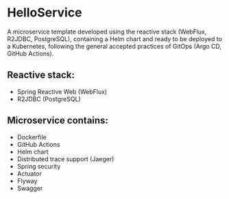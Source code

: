 # HelloService

A microservice template developed using the reactive stack (WebFlux, R2JDBC, PostgreSQL), containing a Helm chart and ready to be deployed to a Kubernetes, following the general accepted practices of GitOps (Argo CD, GitHub Actions).

Reactive stack:
-
- Spring Reactive Web (WebFlux)
- R2JDBC (PostgreSQL)

Microservice contains:
-
- Dockerfile
- GitHub Actions
- Helm chart
- Distributed trace support (Jaeger)
- Spring security
- Actuator
- Flyway
- Swagger
